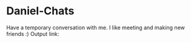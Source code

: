 # Daniel-Chats
Have a temporary conversation with me. I like meeting and making new friends :)
Output link: 